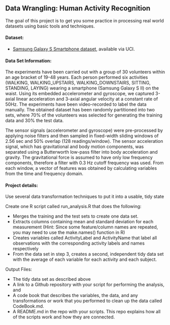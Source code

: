 ## Data Wrangling: Human Activity Recognition

The goal of this project is to get you some practice in processing real world datasets using basic tools and techniques.

#### Dataset:

- [Samsung Galaxy S Smartphone dataset](http://archive.ics.uci.edu/ml/datasets/Human+Activity+Recognition+Using+Smartphones), available via UCI.

#### Data Set Information:

The experiments have been carried out with a group of 30 volunteers within an age bracket of 19-48 years. Each person performed six activities (WALKING, WALKING_UPSTAIRS, WALKING_DOWNSTAIRS, SITTING, STANDING, LAYING) wearing a smartphone (Samsung Galaxy S II) on the waist. Using its embedded accelerometer and gyroscope, we captured 3-axial linear acceleration and 3-axial angular velocity at a constant rate of 50Hz. The experiments have been video-recorded to label the data manually. The obtained dataset has been randomly partitioned into two sets, where 70% of the volunteers was selected for generating the training data and 30% the test data.

The sensor signals (accelerometer and gyroscope) were pre-processed by applying noise filters and then sampled in fixed-width sliding windows of 2.56 sec and 50% overlap (128 readings/window). The sensor acceleration signal, which has gravitational and body motion components, was separated using a Butterworth low-pass filter into body acceleration and gravity. The gravitational force is assumed to have only low frequency components, therefore a filter with 0.3 Hz cutoff frequency was used. From each window, a vector of features was obtained by calculating variables from the time and frequency domain.

#### Project details:

Use several data transformation techniques to put it into a usable, tidy state

Create one R script called run_analysis.R that does the following:
- Merges the training and the test sets to create one data set.
- Extracts columns containing mean and standard deviation for each measurement (Hint: Since some feature/column names are repeated, you may need to use the make.names() function in R)
- Creates variables called ActivityLabel and ActivityName that label all observations with the corresponding activity labels and names respectively
- From the data set in step 3, creates a second, independent tidy data set with the average of each variable for each activity and each subject.

Output Files:
- The tidy data set as described above
- A link to a Github repository with your script for performing the analysis, and
- A code book that describes the variables, the data, and any transformations or work that you performed to clean up the data called CodeBook.md.
- A README.md in the repo with your scripts. This repo explains how all of the scripts work and how they are connected.
